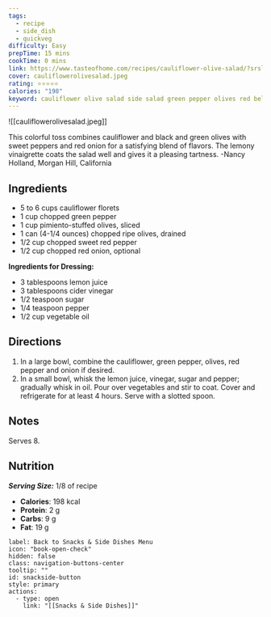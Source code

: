 ```yaml
---
tags:
  - recipe
  - side_dish
  - quickveg
difficulty: Easy
prepTime: 15 mins
cookTime: 0 mins
link: https://www.tasteofhome.com/recipes/cauliflower-olive-salad/?srsltid=AfmBOooDvVrRDMztqgxB5dNt_TmuUX_hKG7NzhA70svgQ6YrabDQvUo5
cover: cauliflowerolivesalad.jpeg
rating: ⭐️⭐️⭐️⭐️⭐️
calories: "198"
keyword: cauliflower olive salad side salad green pepper olives red bell pepper red pepper red onion
---
```


![[cauliflowerolivesalad.jpeg]]

This colorful toss combines cauliflower and black and green olives with sweet peppers and red onion for a satisfying blend of flavors. The lemony vinaigrette coats the salad well and gives it a pleasing tartness. -Nancy Holland, Morgan Hill, California

## Ingredients
- 5 to 6 cups cauliflower florets
- 1 cup chopped green pepper
- 1 cup pimiento-stuffed olives, sliced
- 1 can (4-1/4 ounces) chopped ripe olives, drained
- 1/2 cup chopped sweet red pepper
- 1/2 cup chopped red onion, optional

**Ingredients for Dressing:**
- 3 tablespoons lemon juice
- 3 tablespoons cider vinegar
- 1/2 teaspoon sugar
- 1/4 teaspoon pepper
- 1/2 cup vegetable oil


## Directions
1. In a large bowl, combine the cauliflower, green pepper, olives, red pepper and onion if desired.
2. In a small bowl, whisk the lemon juice, vinegar, sugar and pepper; gradually whisk in oil. Pour over vegetables and stir to coat. Cover and refrigerate for at least 4 hours. Serve with a slotted spoon.

## Notes
Serves 8.

## Nutrition
***Serving Size:*** 1/8 of recipe
- **Calories**: 198 kcal
- **Protein**: 2 g
- **Carbs**: 9 g
- **Fat**: 19 g


```meta-bind-button
label: Back to Snacks & Side Dishes Menu
icon: "book-open-check"
hidden: false
class: navigation-buttons-center
tooltip: ""
id: snackside-button
style: primary
actions:
  - type: open
    link: "[[Snacks & Side Dishes]]"
```
 
